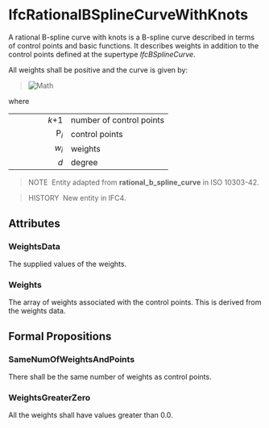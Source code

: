 # IfcRationalBSplineCurveWithKnots

A rational B-spline curve with knots is a B-spline curve described in terms of control points and basic functions. It describes weights in addition to the control points defined at the supertype _IfcBSplineCurve_.

All weights shall be positive and the curve is given by:

> ![Math](../../../../../../figures/ifcrationalbsplinecurvewithknots-math1.gif)

where

<table>
<tr>
<td width="100" align="right"><em>k</em>+1</td>
<td>number of control points</td>
</tr>
<tr>
<td align="right">P<sub><em>i</em></sub></td>
<td>control points</td>
</tr>
<tr>
<td align="right"><em>w<sub>i</sub></em></td>
<td>weights</td>
</tr>
<tr>
<td align="right"><em>d</em></td>
<td>degree</td>
</tr>
</table>

> NOTE&nbsp; Entity adapted from **rational_b_spline_curve** in ISO 10303-42.

> HISTORY&nbsp; New entity in IFC4.

## Attributes

### WeightsData
The supplied values of the weights.

### Weights
The array of weights associated with the control points. This is derived from the weights data.

## Formal Propositions

### SameNumOfWeightsAndPoints
There shall be the same number of weights as control points.

### WeightsGreaterZero
All the weights shall have values greater than 0.0.
